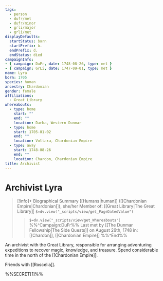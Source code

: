 ```yaml
---
tags:
  - person
  - dufr/met
  - dufr/minor
  - grli/major
  - grli/met
displayDefaults:
  startStatus: born
  startPrefix: b.
  endPrefix: d.
  endStatus: died
campaignInfo:
- { campaign: DuFr, date: 1748-08-26, type: met }
- { campaign: GrLi, date: 1747-09-01, type: met }
name: Lyra
born: 1705
species: human
ancestry: Chardonian
gender: female
affiliations:
  - Great Library
whereabouts:
  - type: home
    start: ""
    end: ""
    location: Darba, Western Dunmar
  - type: home
    start: 1705-01-02
    end: ""
    location: Voltara, Chardonian Empire
  - type: away
    start: 1748-08-26
    end: ""
    location: Chardon, Chardonian Empire
title: Archivist
---
```

# Archivist Lyra
>[!info]+ Biographical Summary
>[[Humans|human]]  ([[Chardonian Empire|Chardonian]]), she/her
> Member of: [[Great Library|The Great Library]]
>`$=dv.view("_scripts/view/get_PageDatedValue")`
>> `$=dv.view("_scripts/view/get_Whereabouts")`
>>%%^Campaign:DuFr%% Last met by [[The Dunmar Fellowship|The Side Quests]] on August 26th, 1748 in: [[Chardon]], [[Chardonian Empire]] %%^End%%


An archivist with the Great Library, responsible for arranging adventuring expeditions to recover magic, knowledge, and treasure. Spend considerable time in the north of the [[Chardonian Empire]].

Friends with [[Roscelia]].

%%SECRET[1]%%